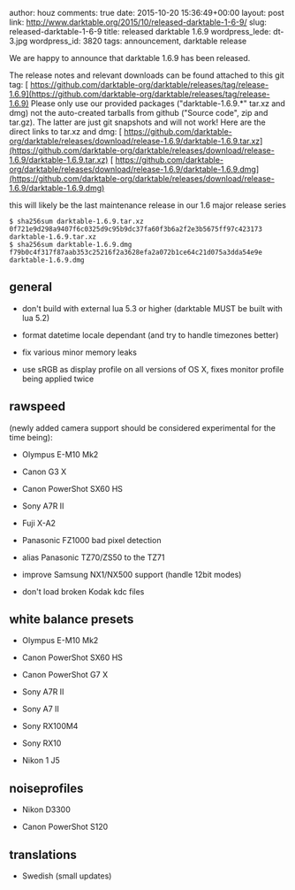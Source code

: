 author: houz
comments: true
date: 2015-10-20 15:36:49+00:00
layout: post
link: http://www.darktable.org/2015/10/released-darktable-1-6-9/
slug: released-darktable-1-6-9
title: released darktable 1.6.9
wordpress_lede: dt-3.jpg
wordpress_id: 3820
tags: announcement, darktable release

We are happy to announce that darktable 1.6.9 has been released.

The release notes and relevant downloads can be found attached to this git tag:
[ https://github.com/darktable-org/darktable/releases/tag/release-1.6.9](https://github.com/darktable-org/darktable/releases/tag/release-1.6.9)
Please only use our provided packages ("darktable-1.6.9.*" tar.xz and dmg) not the auto-created tarballs from github ("Source code", zip and tar.gz). The latter are just git snapshots and will not work! Here are the direct links to tar.xz and dmg:
[ https://github.com/darktable-org/darktable/releases/download/release-1.6.9/darktable-1.6.9.tar.xz](https://github.com/darktable-org/darktable/releases/download/release-1.6.9/darktable-1.6.9.tar.xz)
[ https://github.com/darktable-org/darktable/releases/download/release-1.6.9/darktable-1.6.9.dmg](https://github.com/darktable-org/darktable/releases/download/release-1.6.9/darktable-1.6.9.dmg)

this will likely be the last maintenance release in our 1.6 major release
series

    
    $ sha256sum darktable-1.6.9.tar.xz
    0f721e9d298a9407f6c0325d9c95b9dc37fa60f3b6a2f2e3b5675ff97c423173 
    darktable-1.6.9.tar.xz
    $ sha256sum darktable-1.6.9.dmg
    f79b0c4f317f87aab353c25216f2a3628efa2a072b1ce64c21d075a3dda54e9e 
    darktable-1.6.9.dmg




## general





	
  * don't build with external lua 5.3 or higher (darktable MUST be built with
lua 5.2)

	
  * format datetime locale dependant (and try to handle timezones better)

	
  * fix various minor memory leaks

	
  * use sRGB as display profile on all versions of OS X, fixes monitor profile
being applied twice




## rawspeed


(newly added camera support should be considered experimental for the
time being):



	
  * Olympus E-M10 Mk2

	
  * Canon G3 X

	
  * Canon PowerShot SX60 HS

	
  * Sony A7R II

	
  * Fuji X-A2

	
  * Panasonic FZ1000 bad pixel detection

	
  * alias Panasonic TZ70/ZS50 to the TZ71

	
  * improve Samsung NX1/NX500 support (handle 12bit modes)

	
  * don't load broken Kodak kdc files




## white balance presets





	
  * Olympus E-M10 Mk2

	
  * Canon PowerShot SX60 HS

	
  * Canon PowerShot G7 X

	
  * Sony A7R II

	
  * Sony A7 II

	
  * Sony RX100M4

	
  * Sony RX10

	
  * Nikon 1 J5




## noiseprofiles





	
  * Nikon D3300

	
  * Canon PowerShot S120




## translations





	
  * Swedish (small updates)


